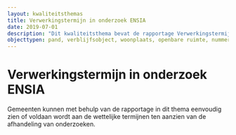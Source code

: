 ```yaml
---
layout: kwaliteitsthemas
title: Verwerkingstermijn in onderzoek ENSIA
date: 2019-07-01
description: "Dit kwaliteitsthema bevat de rapportage Verwerkingstermijn in onderzoek ENSIA (VOE) t.b.v. beantwoording van de ENSIA vragenlijsten."
objecttypen: pand, verblijfsobject, woonplaats, openbare ruimte, nummeraanduiding, standplaats, ligplaats
---
```


# Verwerkingstermijn in onderzoek ENSIA

Gemeenten kunnen met behulp van de rapportage in dit thema eenvoudig zien of voldaan wordt aan de wettelijke termijnen ten aanzien 
van de afhandeling van onderzoeken. 
